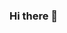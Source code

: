 ### Hi there 👋

<!--
**PradeepKumarRamesh/PradeepKumarRamesh** is a ✨ _special_ ✨ repository because its `README.md` (this file) appears on your GitHub profile.

Here are some ideas to get you started:

- 🔭 I’m currently working on Web Development
- 🌱 I’m currently learning Cloud Technologies 
- 👯 I’m looking to collaborate on anything that 
- 💬 Ask me about ...
- 📫 How to reach me: 
- 😄 Pronouns: ...
- ⚡ Fun fact: ...
-->
